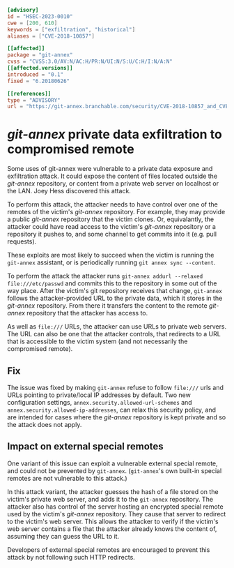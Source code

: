 ```toml
[advisory]
id = "HSEC-2023-0010"
cwe = [200, 610]
keywords = ["exfiltration", "historical"]
aliases = ["CVE-2018-10857"]

[[affected]]
package = "git-annex"
cvss = "CVSS:3.0/AV:N/AC:H/PR:N/UI:N/S:U/C:H/I:N/A:N"
[[affected.versions]]
introduced = "0.1"
fixed = "6.20180626"

[[references]]
type = "ADVISORY"
url = "https://git-annex.branchable.com/security/CVE-2018-10857_and_CVE-2018-10859/"
```

# *git-annex* private data exfiltration to compromised remote

Some uses of git-annex were vulnerable to a private data exposure
and exfiltration attack. It could expose the content of files
located outside the *git-annex* repository, or content from a
private web server on localhost or the LAN.  Joey Hess discovered
this attack.

To perform this attack, the attacker needs to have control over one
of the remotes of the victim's *git-annex* repository. For example,
they may provide a public *git-annex* repository that the victim
clones. Or, equivalantly, the attacker could have read access to the
victim's *git-annex* repository or a repository it pushes to, and
some channel to get commits into it (e.g. pull requests).

These exploits are most likely to succeed when the victim is running
the `git-annex` assistant, or is periodically running `git annex
sync --content`.

To perform the attack the attacker runs `git-annex addurl --relaxed
file:///etc/passwd` and commits this to the repository in some out
of the way place.  After the victim's git repository receives that
change, `git-annex` follows the attacker-provided URL to the private
data, which it stores in the *git-annex* repository.  From there it
transfers the content to the remote *git-annex* repository that the
attacker has access to.

As well as `file:///` URLs, the attacker can use URLs to private web
servers.  The URL can also be one that the attacker controls, that
redirects to a URL that is accessible to the victim system (and not
necessarily the compromised remote).

## Fix

The issue was fixed by making `git-annex` refuse to follow
`file:///` urls and URLs pointing to private/local IP addresses by
default.  Two new configuration settings,
`annex.security.allowed-url-schemes` and
`annex.security.allowed-ip-addresses`, can relax this security
policy, and are intended for cases where the *git-annex* repository
is kept private and so the attack does not apply.

## Impact on external special remotes

One variant of this issue can exploit a vulnerable external special
remote, and could not be prevented by `git-annex`.  (`git-annex`'s
own built-in special remotes are not vulnerable to this attack.)

In this attack variant, the attacker guesses the hash of a file
stored on the victim's private web server, and adds it to the
`git-annex` repository.  The attacker also has control of the server
hosting an encrypted special remote used by the victim's *git-annex*
repository.  They cause that server to redirect to the victim's web
server.  This allows the attacker to verify if the victim's web
server contains a file that the attacker already knows the content
of, assuming they can guess the URL to it.

Developers of external special remotes are encouraged to prevent
this attack by not following such HTTP redirects.
